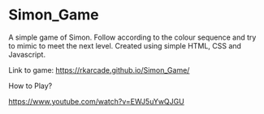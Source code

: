 # Simon_Game
A simple game of Simon. Follow according to the colour sequence and try to mimic to meet the next level. Created using simple HTML, CSS and Javascript. 

Link to game: 
https://rkarcade.github.io/Simon_Game/

How to Play? 

https://www.youtube.com/watch?v=EWJ5uYwQJGU
